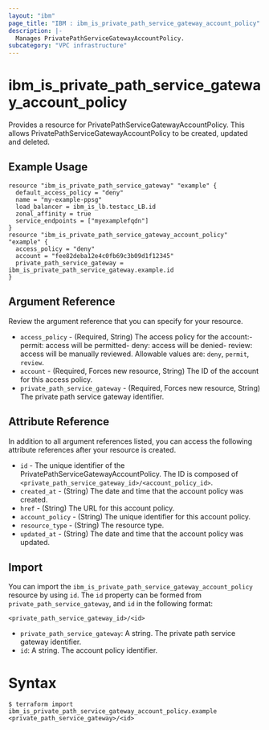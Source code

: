 ```yaml
---
layout: "ibm"
page_title: "IBM : ibm_is_private_path_service_gateway_account_policy"
description: |-
  Manages PrivatePathServiceGatewayAccountPolicy.
subcategory: "VPC infrastructure"
---
```


# ibm_is_private_path_service_gateway_account_policy

Provides a resource for PrivatePathServiceGatewayAccountPolicy. This allows PrivatePathServiceGatewayAccountPolicy to be created, updated and deleted.

## Example Usage

```hcl
resource "ibm_is_private_path_service_gateway" "example" {
  default_access_policy = "deny"
  name = "my-example-ppsg"
  load_balancer = ibm_is_lb.testacc_LB.id
  zonal_affinity = true
  service_endpoints = ["myexamplefqdn"]
}
resource "ibm_is_private_path_service_gateway_account_policy" "example" {
  access_policy = "deny"
  account = "fee82deba12e4c0fb69c3b09d1f12345"
  private_path_service_gateway = ibm_is_private_path_service_gateway.example.id
}
```

## Argument Reference

Review the argument reference that you can specify for your resource.

- `access_policy` - (Required, String) The access policy for the account:- permit: access will be permitted- deny:  access will be denied- review: access will be manually reviewed. Allowable values are: `deny`, `permit`, `review`. 
- `account` - (Required, Forces new resource, String) The ID of the account for this access policy.
- `private_path_service_gateway` - (Required, Forces new resource, String) The private path service gateway identifier.

## Attribute Reference

In addition to all argument references listed, you can access the following attribute references after your resource is created.

- `id` - The unique identifier of the PrivatePathServiceGatewayAccountPolicy. The ID is composed of `<private_path_service_gateway_id>/<account_policy_id>`.
- `created_at` - (String) The date and time that the account policy was created.
- `href` - (String) The URL for this account policy.
- `account_policy` - (String) The unique identifier for this account policy.
- `resource_type` - (String) The resource type.
- `updated_at` - (String) The date and time that the account policy was updated.


## Import

You can import the `ibm_is_private_path_service_gateway_account_policy` resource by using `id`.
The `id` property can be formed from `private_path_service_gateway`, and `id` in the following format:

```
<private_path_service_gateway_id>/<id>
```
- `private_path_service_gateway`: A string. The private path service gateway identifier.
- `id`: A string. The account policy identifier.

# Syntax
```
$ terraform import ibm_is_private_path_service_gateway_account_policy.example <private_path_service_gateway>/<id>
```
